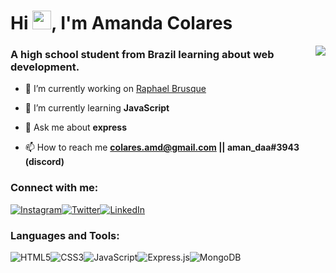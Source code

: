 


<h1>Hi <img src="https://raw.githubusercontent.com/MartinHeinz/MartinHeinz/master/wave.gif" width="30px">, I'm Amanda Colares</h1>
<img align='right' src="https://github-readme-stats.vercel.app/api/top-langs/?username=colaresAmanda&theme=tokyonight&title_color=#9373BF">
<h3>A high school student from Brazil learning about web development.</h3>

- 🔭 I’m currently working on [Raphael Brusque](https://github.com/colaresAmanda/Raphael-Brusque.git)

- 🌱 I’m currently learning **JavaScript**

- 💬 Ask me about **express**

- 📫 How to reach me **colares.amd@gmail.com || aman_daa#3943 (discord)**



<h3 align="left">Connect with me:</h3>

<a href="https://www.instagram.com/colaresamanda_/" target="_blank">![Instagram](https://img.shields.io/badge/colaresAmanda_-%23E4405F.svg?style=for-the-badge&logo=Instagram&logoColor=white)</a><a href="https://twitter.com/colaresAmanda_" target="_blank">![Twitter](https://img.shields.io/badge/colaresAmanda_-%231DA1F2.svg?style=for-the-badge&logo=Twitter&logoColor=white)</a><a href="https://www.linkedin.com/in/amanda-colares-88298821a/">![LinkedIn](https://img.shields.io/badge/linkedin-%230077B5.svg?style=for-the-badge&logo=linkedin&logoColor=white)</a>


<h3 align="left">Languages and Tools:</h3>

![HTML5](https://img.shields.io/badge/html5-%23E34F26.svg?style=for-the-badge&logo=html5&logoColor=white)![CSS3](https://img.shields.io/badge/css3-%231572B6.svg?style=for-the-badge&logo=css3&logoColor=white)![JavaScript](https://img.shields.io/badge/javascript-%23323330.svg?style=for-the-badge&logo=javascript&logoColor=%23F7DF1E)![Express.js](https://img.shields.io/badge/express.js-%23404d59.svg?style=for-the-badge&logo=express&logoColor=%2361DAFB)![MongoDB](https://img.shields.io/badge/MongoDB-%234ea94b.svg?style=for-the-badge&logo=mongodb&logoColor=white)








